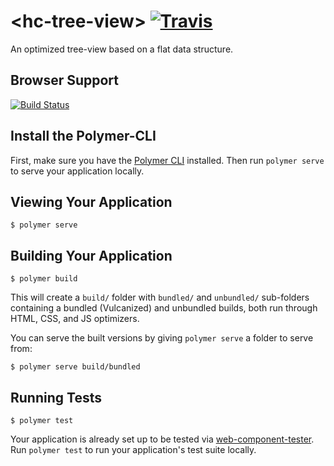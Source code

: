 # \<hc-tree-view\>  [![Travis](https://img.shields.io/travis/rust-lang/rust.svg?style=flat-square)](https://github.com/Hackception/hc-tree-view/)

An optimized tree-view based on a flat data structure.

## Browser Support

[![Build Status](https://saucelabs.com/browser-matrix/stramel.svg)](https://saucelabs.com/beta/builds/556b2791a7da4a9397951969625607be)

## Install the Polymer-CLI

First, make sure you have the [Polymer CLI](https://www.npmjs.com/package/polymer-cli) installed. Then run `polymer serve` to serve your application locally.

## Viewing Your Application

```
$ polymer serve
```

## Building Your Application

```
$ polymer build
```

This will create a `build/` folder with `bundled/` and `unbundled/` sub-folders
containing a bundled (Vulcanized) and unbundled builds, both run through HTML,
CSS, and JS optimizers.

You can serve the built versions by giving `polymer serve` a folder to serve
from:

```
$ polymer serve build/bundled
```

## Running Tests

```
$ polymer test
```

Your application is already set up to be tested via [web-component-tester](https://github.com/Polymer/web-component-tester). Run `polymer test` to run your application's test suite locally.
